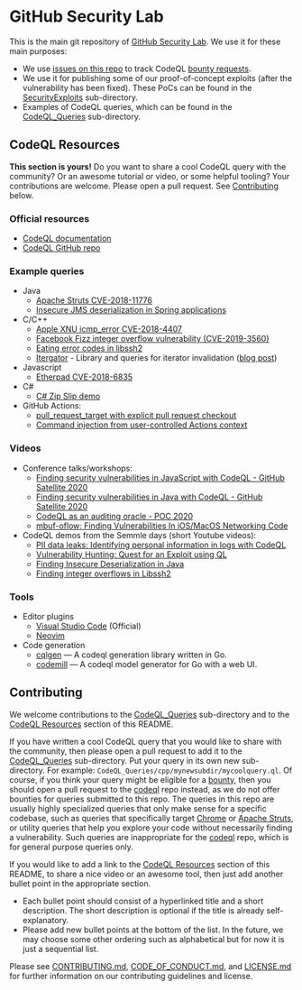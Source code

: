 # GitHub Security Lab

This is the main git repository of [GitHub Security Lab](https://securitylab.github.com/).
We use it for these main purposes:

* We use [issues on this repo](https://github.com/github/securitylab/issues?q=is%3Aissue+is%3Aopen+label%3A%22All+For+One%22) to track CodeQL [bounty requests](https://securitylab.github.com/bounties).
* We use it for publishing some of our proof-of-concept exploits (after the vulnerability has been fixed). These PoCs can be found in the [SecurityExploits](SecurityExploits) sub-directory.
* Examples of CodeQL queries, which can be found in the [CodeQL_Queries](CodeQL_Queries) sub-directory.

## CodeQL Resources

**This section is yours!** Do you want to share a cool CodeQL query with the community? Or an awesome tutorial or video, or some helpful tooling? Your contributions are welcome. Please open a pull request. See [Contributing](#Contributing) below.

### Official resources

* [CodeQL documentation](https://codeql.github.com/docs/)
* [CodeQL GitHub repo](https://github.com/github/codeql)

### Example queries

* Java
  * [Apache Struts CVE-2018-11776](CodeQL_Queries/java/Apache_Struts_CVE-2018-11776)
  * [Insecure JMS deserialization in Spring applications](https://github.com/silentsignal/jms-codeql/)
* C/C++
  * [Apple XNU icmp_error CVE-2018-4407](CodeQL_Queries/cpp/XNU_icmp_error_CVE-2018-4407)
  * [Facebook Fizz integer overflow vulnerability (CVE-2019-3560)](CodeQL_Queries/cpp/Facebook_Fizz_CVE-2019-3560)
  * [Eating error codes in libssh2](CodeQL_Queries/cpp/libssh2_eating_error_codes)
  * [Itergator](https://github.com/trailofbits/itergator) - Library and queries for iterator invalidation ([blog post](https://blog.trailofbits.com/2020/10/09/detecting-iterator-invalidation-with-codeql/))
* Javascript
  * [Etherpad CVE-2018-6835](CodeQL_Queries/javascript/Etherpad_CVE-2018-6835)
* C#
  * [C# Zip Slip demo](CodeQL_Queries/csharp/ZipSlip)
* GitHub Actions:
  * [pull_request_target with explicit pull request checkout](https://github.com/github/codeql/blob/main/javascript/ql/src/experimental/Security/CWE-094/UntrustedCheckout.ql)
  * [Command injection from user-controlled Actions context](https://github.com/github/codeql/blob/main/javascript/ql/src/experimental/Security/CWE-094/ExpressionInjection.ql)

### Videos

* Conference talks/workshops:
  * [Finding security vulnerabilities in JavaScript with CodeQL - GitHub Satellite 2020](https://www.youtube.com/watch?v=pYzfGaLTqC0)
  * [Finding security vulnerabilities in Java with CodeQL - GitHub Satellite 2020](https://www.youtube.com/watch?v=nvCd0Ee4FgE)
  * [CodeQL as an auditing oracle - POC 2020](https://www.youtube.com/watch?v=XmAEgl8bVhg)
  * [mbuf-oflow: Finding Vulnerabilities In iOS/MacOS Networking Code](https://www.youtube.com/watch?v=0EHP2gzwVAY)
* CodeQL demos from the Semmle days (short Youtube videos):
  * [PII data leaks: Identifying personal information in logs with CodeQL](https://www.youtube.com/watch?v=hHaOxbyqy44)
  * [Vulnerability Hunting: Quest for an Exploit using QL](https://www.youtube.com/watch?v=irrYp3wdtsw)
  * [Finding Insecure Deserialization in Java](https://www.youtube.com/watch?v=XsUcSd75K00)
  * [Finding integer overflows in Libssh2](https://www.youtube.com/watch?v=czXicfULOfk)

### Tools

* Editor plugins
  * [Visual Studio Code](https://marketplace.visualstudio.com/items?itemName=GitHub.vscode-codeql) (Official)
  * [Neovim](https://github.com/pwntester/codeql.nvim)
* Code generation
  * [cqlgen](https://github.com/gagliardetto/cqlgen) — A codeql generation library written in Go.
  * [codemill](https://github.com/gagliardetto/codemill) — A codeql model generator for Go with a web UI. 

## Contributing

We welcome contributions to the [CodeQL_Queries](CodeQL_Queries) sub-directory and to the [CodeQL Resources](#codeql-resources) section of this README.

If you have written a cool CodeQL query that you would like to share with the community, then please open a pull request to add it to the [CodeQL_Queries](CodeQL_Queries) sub-directory. Put your query in its own new sub-directory. For example: `CodeQL_Queries/cpp/mynewsubdir/mycoolquery.ql`. Of course, if you think your query might be eligible for a [bounty](https://securitylab.github.com/bounties), then you should open a pull request to the [codeql](https://github.com/github/codeql) repo instead, as we do not offer bounties for queries submitted to this repo. The queries in this repo are usually highly specialized queries that only make sense for a specific codebase, such as queries that specifically target [Chrome](CodeQL_Queries/cpp/Chrome) or [Apache Struts](CodeQL_Queries/java/Apache_Struts_CVE-2018-11776), or utility queries that help you explore your code without necessarily finding a vulnerability. Such queries are inappropriate for the [codeql](https://github.com/github/codeql) repo, which is for general purpose queries only.

If you would like to add a link to the [CodeQL Resources](#codeql-resources) section of this README, to share a nice video or an awesome tool, then just add another bullet point in the appropriate section.
* Each bullet point should consist of a hyperlinked title and a short description. The short description is optional if the title is already self-explanatory.
* Please add new bullet points at the bottom of the list. In the future, we may choose some other ordering such as alphabetical but for now it is just a sequential list.

Please see [CONTRIBUTING.md](CONTRIBUTING.md), [CODE_OF_CONDUCT.md](CODE_OF_CONDUCT.md), and [LICENSE.md](LICENSE.md) for further information on our contributing guidelines and license.

